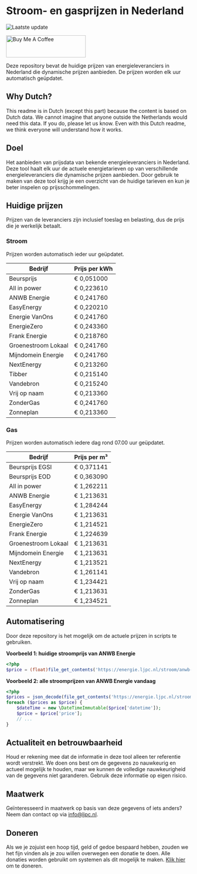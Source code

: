 # Stroom- en gasprijzen in Nederland

![Laatste update](https://img.shields.io/badge/laatste%20update-2024--08--21%2009%3A00%20CET-brightgreen)

<a href="https://www.buymeacoffee.com/Lars-" target="_blank"><img src="https://cdn.buymeacoffee.com/buttons/v2/default-orange.png" alt="Buy Me A Coffee" height="60" style="height: 60px !important;width: 217px !important;" ></a>

Deze repository bevat de huidige prijzen van energieleveranciers in Nederland die dynamische prijzen aanbieden. De prijzen worden elk uur automatisch geüpdatet.

## Why Dutch?

This readme is in Dutch (except this part) because the content is based on Dutch data. We cannot imagine that anyone outside the Netherlands would need this data. If you do, please let us know. Even with this Dutch readme, we think
everyone will understand how it works.

## Doel

Het aanbieden van prijsdata van bekende energieleveranciers in Nederland. Deze tool haalt elk uur de actuele energietarieven op van verschillende energieleveranciers die dynamische prijzen aanbieden. Door gebruik te maken van deze tool
krijg je een overzicht van de huidige tarieven en kun je beter inspelen op prijsschommelingen.

## Huidige prijzen

Prijzen van de leveranciers zijn inclusief toeslag en belasting, dus de prijs die je werkelijk betaalt.

### Stroom

Prijzen worden automatisch ieder uur geüpdatet.

 Bedrijf | Prijs per kWh 
---------|---------------
Beursprijs | € 0,051000
All in power | € 0,223610
ANWB Energie | € 0,241760
EasyEnergy | € 0,220210
Energie VanOns | € 0,241760
EnergieZero | € 0,243360
Frank Energie | € 0,218760
Groenestroom Lokaal | € 0,241760
Mijndomein Energie | € 0,241760
NextEnergy | € 0,213260
Tibber | € 0,215140
Vandebron | € 0,215240
Vrij op naam | € 0,213360
ZonderGas | € 0,241760
Zonneplan | € 0,213360


### Gas

Prijzen worden automatisch iedere dag rond 07.00 uur geüpdatet.

 Bedrijf | Prijs per m³ 
---------|--------------
Beursprijs EGSI | € 0,371141
Beursprijs EOD | € 0,363090
All in power | € 1,262211
ANWB Energie | € 1,213631
EasyEnergy | € 1,284244
Energie VanOns | € 1,213631
EnergieZero | € 1,214521
Frank Energie | € 1,224639
Groenestroom Lokaal | € 1,213631
Mijndomein Energie | € 1,213631
NextEnergy | € 1,213521
Vandebron | € 1,261141
Vrij op naam | € 1,234421
ZonderGas | € 1,213631
Zonneplan | € 1,234521


## Automatisering

Door deze repository is het mogelijk om de actuele prijzen in scripts te gebruiken.

**Voorbeeld 1: huidige stroomprijs van ANWB Energie**

```php
<?php
$price = (float)file_get_contents('https://energie.ljpc.nl/stroom/anwb-energie-nu.txt');

```

**Voorbeeld 2: alle stroomprijzen van ANWB Energie vandaag**

```php
<?php
$prices = json_decode(file_get_contents('https://energie.ljpc.nl/stroom/all-in-power-vandaag.json'),true);
foreach ($prices as $price) {
    $dateTime = new \DateTimeImmutable($price['datetime']);
    $price = $price['price'];
    // ...
}
```

## Actualiteit en betrouwbaarheid

Houd er rekening mee dat de informatie in deze tool alleen ter referentie wordt verstrekt. We doen ons best om de gegevens zo nauwkeurig en actueel mogelijk te houden, maar we kunnen de volledige nauwkeurigheid van de gegevens niet
garanderen. Gebruik deze informatie op eigen risico.

## Maatwerk

Geïnteresseerd in maatwerk op basis van deze gegevens of iets anders? Neem dan contact op
via [info@ljpc.nl](mailto:info@ljpc.nl?subject=Energie%20prijzen).

## Doneren

Als we je zojuist een hoop tijd, geld of gedoe bespaard hebben, zouden we het fijn vinden als je zou willen overwegen een
donatie te doen. Alle donaties worden gebruikt om systemen als dit mogelijk te
maken. [Klik hier](https://www.buymeacoffee.com/Lars-) om te doneren.
